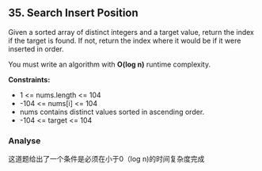 ## 35. Search Insert Position
Given a sorted array of distinct integers and a target value, return the index if the target is found. If not, return the index where it would be if it were inserted in order.

You must write an algorithm with **O(log n)** runtime complexity.

**Constraints:**
- 1 <= nums.length <= 104
- -104 <= nums[i] <= 104
- nums contains distinct values sorted in ascending order.
- -104 <= target <= 104

### Analyse
这道题给出了一个条件是必须在小于0（log n)的时间复杂度完成

